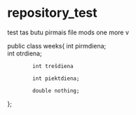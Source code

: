 # repository_test
 test
 tas butu pirmais file mods
 one more v

public class weeks{
            int pirmdiena;  
            int otrdiena; 
            
            int trešdiena

            int piektdiena; 

            double nothing;

};